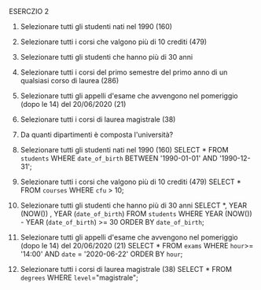 ESERCZIO 2

1. Selezionare tutti gli studenti nati nel 1990 (160)
2. Selezionare tutti i corsi che valgono più di 10 crediti (479)
3. Selezionare tutti gli studenti che hanno più di 30 anni
4. Selezionare tutti i corsi del primo semestre del primo anno di un qualsiasi corso di
laurea (286)
5. Selezionare tutti gli appelli d'esame che avvengono nel pomeriggio (dopo le 14) del
20/06/2020 (21)
6. Selezionare tutti i corsi di laurea magistrale (38)
7. Da quanti dipartimenti è composta l'università? 



1. Selezionare tutti gli studenti nati nel 1990 (160)
SELECT * FROM `students` WHERE `date_of_birth` BETWEEN '1990-01-01' AND '1990-12-31';

2. Selezionare tutti i corsi che valgono più di 10 crediti (479)
SELECT * FROM `courses` WHERE `cfu` > 10;

3. Selezionare tutti gli studenti che hanno più di 30 anni
SELECT *, YEAR (NOW()) , YEAR (`date_of_birth`) FROM `students` WHERE YEAR (NOW()) - YEAR (`date_of_birth`) >= 30 ORDER BY `date_of_birth`;

5. Selezionare tutti gli appelli d'esame che avvengono nel pomeriggio (dopo le 14) del
20/06/2020 (21)
SELECT * FROM `exams` WHERE `hour`>= '14:00' AND `date` = '2020-06-22' ORDER BY `hour`;

6. Selezionare tutti i corsi di laurea magistrale (38)
SELECT * FROM `degrees` WHERE `level`="magistrale";
